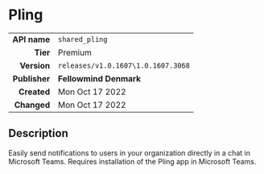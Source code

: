 # Pling
| | |
|-:|-|
|**API name**|`shared_pling`|
|**Tier**|Premium|
|**Version**|`releases/v1.0.1607\1.0.1607.3068`|
|**Publisher**|**Fellowmind Denmark**|
|**Created**|Mon Oct 17 2022|
|**Changed**|Mon Oct 17 2022|

## Description
Easily send notifications to users in your organization directly in a chat in Microsoft Teams. Requires installation of the Pling app in Microsoft Teams.
